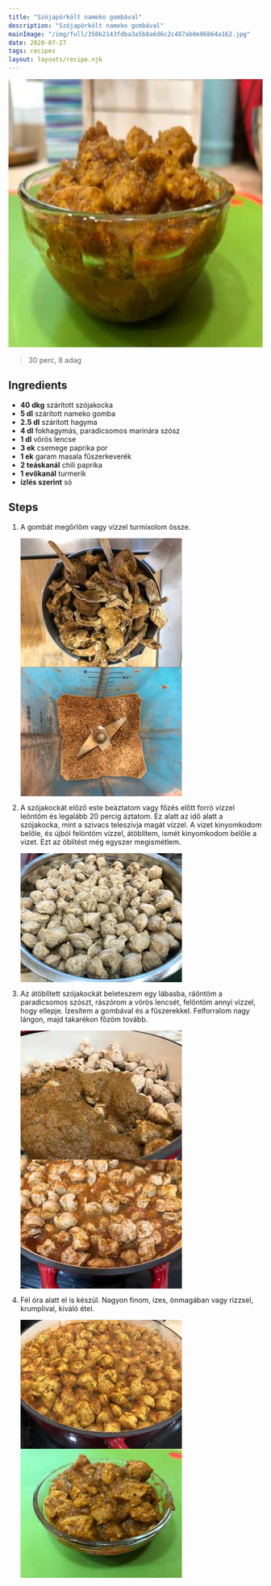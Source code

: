 ```yaml
---
title: "Szójapörkölt nameko gombával"
description: "Szójapörkölt nameko gombával"
mainImage: "/img/full/350b2143fdba3a5b8a6d6c2c487ab0e06864a162.jpg"
date: 2020-07-27
tags: recipes
layout: layouts/recipe.njk
---
```

                            
<p align="center"><a href="https://cookpad.com/hu/receptek/13216804-szojaporkolt-nameko-gombaval" rel="Recipe source page"><img width="751" height="532" src="/img/full/350b2143fdba3a5b8a6d6c2c487ab0e06864a162.jpg"/></a></p>

> 30 perc, 8 adag 

## Ingredients
* **40 dkg** szárított szójakocka
* **5 dl** szárított nameko gomba
* **2.5 dl** szárított hagyma
* **4 dl** fokhagymás, paradicsomos marinára szósz
* **1 dl** vörös lencse
* **3 ek** csemege paprika por
* **1 ek** garam masala fűszerkeverék
* **2 teáskanál** chili paprika
* **1 evőkanál** turmerik
* **ízlés szerint** só

## Steps

1. A gombát megőrlöm vagy vízzel turmixolom össze.
 
    <p><img width="320" height="256" align="left" src="/img/full/accaf27fc717e0d9f836db9b0f82278ec626bcbe.jpg"/></p><p><img width="320" height="256" align="left" src="/img/full/4668a2a2a6a627ec13e03038f43e860fc87f7acf.jpg"/></p><div style="clear: both"/>

2. A szójakockát előző este beáztatom vagy főzés előtt forró vízzel leöntöm és legalább 20 percig áztatom. Ez alatt az idő alatt a szójakocka, mint a szivacs teleszívja magát vízzel. A vizet kinyomkodom belőle, és újból felöntöm vízzel, átöblítem, ismét kinyomkodom belőle a vizet. Ezt az öblítést még egyszer megismétlem.
 
    <p><img width="320" height="256" align="left" src="/img/full/34f6e488a587ce3f7be73fce33baad4a6ec44ab3.jpg"/></p><div style="clear: both"/>

3. Az átöblített szójakockát beleteszem egy lábasba, ráöntöm a paradicsomos szószt, rászórom a vörös lencsét, felöntöm annyi vízzel, hogy ellepje. Ízesítem a gombával és a fűszerekkel. Felforralom nagy lángon, majd takarékon főzöm tovább.
 
    <p><img width="320" height="256" align="left" src="/img/full/bd220ee26c2435b90a0cf48f7013b9be22c997ea.jpg"/></p><p><img width="320" height="256" align="left" src="/img/full/3228a34d23a978a6aee5f30dccbb00c9287722e9.jpg"/></p><div style="clear: both"/>

4. Fél óra alatt el is készül. Nagyon finom, ízes, önmagában vagy rizzsel, krumplival, kiváló étel.
 
    <p><img width="320" height="256" align="left" src="/img/full/ab62db79cc71d3fa2fa2fed063d6a8239d1412cc.jpg"/></p><p><img width="320" height="256" align="left" src="/img/full/33185b8c55eb4cefc47a73021ee3f31c6314a0d5.jpg"/></p><div style="clear: both"/>

